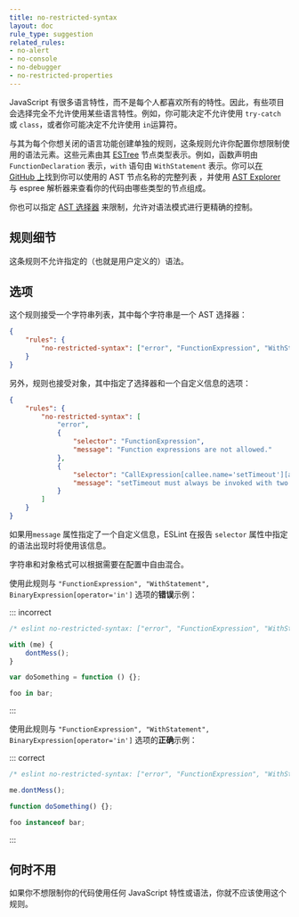 ```yaml
---
title: no-restricted-syntax
layout: doc
rule_type: suggestion
related_rules:
- no-alert
- no-console
- no-debugger
- no-restricted-properties
---
```


JavaScript 有很多语言特性，而不是每个人都喜欢所有的特性。因此，有些项目会选择完全不允许使用某些语言特性。例如，你可能决定不允许使用 `try-catch` 或 `class`，或者你可能决定不允许使用 `in`运算符。

与其为每个你想关闭的语言功能创建单独的规则，这条规则允许你配置你想限制使用的语法元素。这些元素由其 [ESTree](https://github.com/estree/estree) 节点类型表示。例如，函数声明由 `FunctionDeclaration` 表示，`with` 语句由 `WithStatement` 表示。你可以[在 GitHub 上](https://github.com/eslint/eslint-visitor-keys/blob/main/lib/visitor-keys.js)找到你可以使用的 AST 节点名称的完整列表 ，并使用 [AST Explorer](https://astexplorer.net/) 与 espree 解析器来查看你的代码由哪些类型的节点组成。

你也可以指定 [AST 选择器](../developer-guide/selectors) 来限制，允许对语法模式进行更精确的控制。

## 规则细节

这条规则不允许指定的（也就是用户定义的）语法。

## 选项

这个规则接受一个字符串列表，其中每个字符串是一个 AST 选择器：

```json
{
    "rules": {
        "no-restricted-syntax": ["error", "FunctionExpression", "WithStatement", "BinaryExpression[operator='in']"]
    }
}
```

另外，规则也接受对象，其中指定了选择器和一个自定义信息的选项：

```json
{
    "rules": {
        "no-restricted-syntax": [
            "error",
            {
                "selector": "FunctionExpression",
                "message": "Function expressions are not allowed."
            },
            {
                "selector": "CallExpression[callee.name='setTimeout'][arguments.length!=2]",
                "message": "setTimeout must always be invoked with two arguments."
            }
        ]
    }
}
```

如果用`message` 属性指定了一个自定义信息，ESLint 在报告 `selector` 属性中指定的语法出现时将使用该信息。

字符串和对象格式可以根据需要在配置中自由混合。

使用此规则与 `"FunctionExpression", "WithStatement", BinaryExpression[operator='in']` 选项的**错误**示例：

::: incorrect

```js
/* eslint no-restricted-syntax: ["error", "FunctionExpression", "WithStatement", "BinaryExpression[operator='in']"] */

with (me) {
    dontMess();
}

var doSomething = function () {};

foo in bar;
```

:::

使用此规则与 `"FunctionExpression", "WithStatement", BinaryExpression[operator='in']` 选项的**正确**示例：

::: correct

```js
/* eslint no-restricted-syntax: ["error", "FunctionExpression", "WithStatement", "BinaryExpression[operator='in']"] */

me.dontMess();

function doSomething() {};

foo instanceof bar;
```

:::

## 何时不用

如果你不想限制你的代码使用任何 JavaScript 特性或语法，你就不应该使用这个规则。
